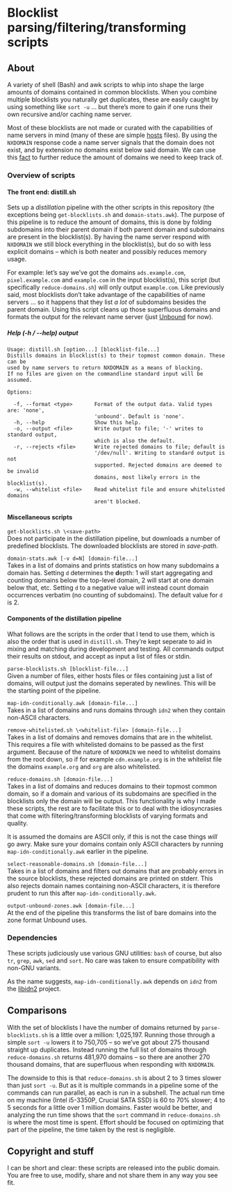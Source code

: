 # Blocklist parsing/filtering/transforming scripts

## About
A variety of shell (Bash) and awk scripts to whip into shape the large amounts of domains contained in common blocklists. When you combine multiple blocklists you naturally get duplicates, these are easily caught by using something like `sort -u` … but there’s more to gain if one runs their own recursive and/​or caching name server.

Most of these blocklists are not made or curated with the capabilities of name servers in mind (many of these are simple [hosts](https://en.wikipedia.org/wiki/Hosts_(file)) files). By using the `NXDOMAIN` response code a name server signals that the domain does not exist, and by extension no domains exist below said domain. We can use this [fact](https://tools.ietf.org/html/rfc8020) to further reduce the amount of domains we need to keep track of.

### Overview of scripts

#### The front end: distill.sh
Sets up a _distillation_ pipeline with the other scripts in this repository (the exceptions being `get-blocklists.sh` and `domain-stats.awk`). The purpose of this pipeline is to reduce the amount of domains, this is done by folding subdomains into their parent domain if both parent domain and subdomains are present in the blocklist(s). By having the name server respond with `NXDOMAIN` we still block everything in the blocklist(s), but do so with less explicit domains – which is both neater and possibly reduces memory usage.

For example: let’s say we’ve got the domains `ads.example.com`, `pixel.example.com` and `example.com` in the input blocklist(s), this script (but specifically `reduce-domains.sh`) will only output `example.com`. Like previously said, most blocklists don’t take advantage of the capabilities of name servers … so it happens that they list _a lot_ of subdomains besides the parent domain. Using this script cleans up those superfluous domains and formats the output for the relevant name server (just [Unbound](https://nlnetlabs.nl/projects/unbound/about/) for now).

##### Help (-h / --help) output

    Usage: distill.sh [option...] [blocklist-file...]
    Distills domains in blocklist(s) to their topmost common domain. These can be
    used by name servers to return NXDOMAIN as a means of blocking.
    If no files are given on the commandline standard input will be assumed.

    Options:

      -f, --format <type>       Format of the output data. Valid types are: 'none',
                                'unbound'. Default is 'none'.
      -h, --help                Show this help.
      -o, --output <file>       Write output to file; '-' writes to standard output,
                                which is also the default.
      -r, --rejects <file>      Write rejected domains to file; default is
                                '/dev/null'. Writing to standard output is not
                                supported. Rejected domains are deemed to be invalid
                                domains, most likely errors in the blocklist(s).
      -w, --whitelist <file>    Read whitelist file and ensure whitelisted domains
                                aren't blocked.

#### Miscellaneous scripts
`get-blocklists.sh \<save-path>`  
Does not participate in the distillation pipeline, but downloads a number of predefined blocklists. The downloaded blocklists are stored in _save-path_.

`domain-stats.awk [-v d=N] [domain-file...]`  
Takes in a list of domains and prints statistics on how many subdomains a domain has. Setting `d` determines the **d**epth: 1 will start aggregating and counting domains below the top-level domain, 2 will start at one domain below that, etc. Setting `d` to a negative value will instead count domain occurrences verbatim (no counting of subdomains). The default value for `d` is 2.

#### Components of the distillation pipeline
What follows are the scripts in the order that I tend to use them, which is also the order that is used in `distill.sh`. They’re kept seperate to aid in mixing and matching during development and testing. All commands output their results on stdout, and accept as input a list of files or stdin.

`parse-blocklists.sh [blocklist-file...]`  
Given a number of files, either hosts files or files containing just a list of domains, will output just the domains seperated by newlines. This will be the starting point of the pipeline.

`map-idn-conditionally.awk [domain-file...]`  
Takes in a list of domains and runs domains through `idn2` when they contain non-ASCII characters.

`remove-whitelisted.sh \<whitelist-file> [domain-file...]`  
Takes in a list of domains and removes domains that are in the whitelist. This requires a file with whitelisted domains to be passed as the first argument. Because of the nature of `NXDOMAIN` we need to whitelist domains from the root down, so if for example `cdn.example.org` is in the whitelist file the domains `example.org` and `org` are also whitelisted.

`reduce-domains.sh [domain-file...]`  
Takes in a list of domains and reduces domains to their topmost common domain, so if a domain and various of its subdomains are specified in the blocklists only the domain will be output. This functionality is why I made these scripts, the rest are to facilitate this or to deal with the idiosyncrasies that come with filtering/​transforming blocklists of varying formats and quality.

It is assumed the domains are ASCII only, if this is not the case things _will_ go awry. Make sure your domains contain only ASCII characters by running `map-idn-conditionally.awk` earlier in the pipeline.

`select-reasonable-domains.sh [domain-file...]`  
Takes in a list of domains and filters out domains that are probably errors in the source blocklists, these rejected domains are printed on stderr. This also rejects domain names containing non-ASCII characters, it is therefore prudent to run this after `map-idn-conditionally.awk`.

`output-unbound-zones.awk [domain-file...]`  
At the end of the pipeline this transforms the list of bare domains into the zone format Unbound uses.

### Dependencies
These scripts judiciously use various GNU utilities: `bash` of course, but also `tr`, `grep`, `awk`, `sed` and `sort`. No care was taken to ensure compatibility with non-GNU variants.

As the name suggests, `map-idn-conditionally.awk` depends on `idn2` from the [libidn2](https://gitlab.com/libidn/libidn2) project.

## Comparisons
With the set of blocklists I have the number of domains returned by `parse-blocklists.sh` is a little over a million: 1,025,197. Running those through a simple `sort -u` lowers it to 750,705 – so we’ve got about 275 thousand straight up duplicates. Instead running the full list of domains through `reduce-domains.sh` returns 481,970 domains – so there are another 270 thousand domains, that are superfluous when responding with `NXDOMAIN`.

The downside to this is that `reduce-domains.sh` is about 2 to 3 times slower than just `sort -u`. But as it is multiple commands in a pipeline some of the commands can run parallel, as each is run in a subshell. The actual run time on my machine (Intel i5-3350P, Crucial SATA SSD) is 60 to 70% slower; 4 to 5 seconds for a little over 1 million domains. Faster would be better, and analyzing the run time shows that the `sort` command in `reduce-domains.sh` is where the most time is spent. Effort should be focused on optimizing that part of the pipeline, the time taken by the rest is negligible.

## Copyright and stuff
I can be short and clear: these scripts are released into the public domain. You are free to use, modify, share and not share them in any way you see fit.
